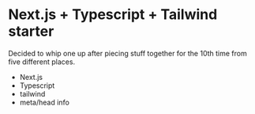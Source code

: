 # Next.js + Typescript + Tailwind starter

Decided to whip one up after piecing stuff together for the 10th time from five different places.
- Next.js
- Typescript
- tailwind
- meta/head info

